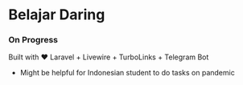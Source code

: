 # Belajar Daring
### On Progress

Built with :heart: Laravel + Livewire + TurboLinks + Telegram Bot
* Might be helpful for Indonesian student to do tasks on pandemic
